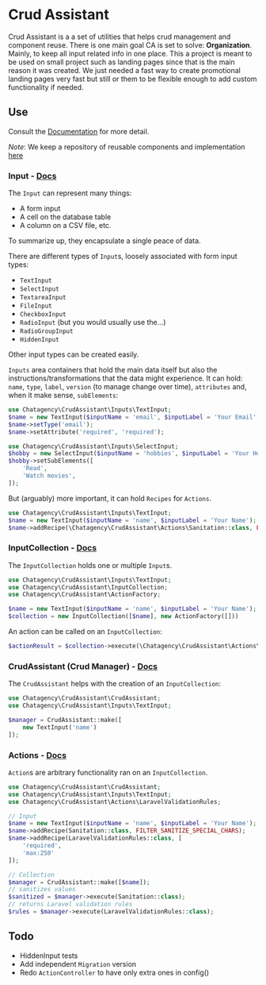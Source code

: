 # Crud Assistant

Crud Assistant is a a set of utilities that helps crud management and component reuse. There is one main goal CA is set to solve: **Organization**. Mainly, to keep all input related info in one place. This a project is meant to be used on small project such as landing pages since that is the main reason it was created. We just needed a fast way to create promotional landing pages very fast but still or them to be flexible enough to add custom functionality if needed.


## Use

Consult the [Documentation](https://link-to-documentation) for more detail.

*Note*: We keep a repository of reusable components and implementation [here](http://link-to-extras)


### Input - [Docs](https://link-to-documentation)

The `Input` can represent many things:

- A form input
- A cell on the database table
- A column on a CSV file, etc.

To summarize up, they encapsulate a single peace of data.

There are different types of `Input`s, loosely associated with form input types:

- `TextInput`
- `SelectInput`
- `TextareaInput`
- `FileInput`
- `CheckboxInput`
- `RadioInput` (but you would usually use the...)
- `RadioGroupInput`
- `HiddenInput`

Other input types can be created easily.

`Inputs` area containers that hold the main data itself but also the instructions/transformations that the data might experience. It can hold: `name`, `type`, `label`, `version` (to manage change over time), `attributes` and, when it make sense,  `subElements`:

```php
use Chatagency\CrudAssistant\Inputs\TextInput;
$name = new TextInput($inputName = 'email', $inputLabel = 'Your Email', $inputVersion = 1);
$name->setType('email');
$name->setAttribute('required', 'required');

use Chatagency\CrudAssistant\Inputs\SelectInput;
$hobby = new SelectInput($inputName = 'hobbies', $inputLabel = 'Your Hobbies', $inputVersion = 1);
$hobby->setSubElements([
    'Read',
    'Watch movies',
]);
```
But (arguably) more important, it can hold `Recipes` for `Actions`.

```php
use Chatagency\CrudAssistant\Inputs\TextInput;
$name = new TextInput($inputName = 'name', $inputLabel = 'Your Name');
$name->addRecipe(\Chatagency\CrudAssistant\Actions\Sanitation::class, FILTER_SANITIZE_SPECIAL_CHARS);
```

### InputCollection - [Docs](https://link-to-documentation)

The `InputCollection` holds one or multiple `Input`s.

```php
use Chatagency\CrudAssistant\Inputs\TextInput;
use Chatagency\CrudAssistant\InputCollection;
use Chatagency\CrudAssistant\ActionFactory;

$name = new TextInput($inputName = 'name', $inputLabel = 'Your Name');
$collection = new InputCollection([$name], new ActionFactory([]))
```
An action can be called on an `InputCollection`:

```php
$actionResult = $collection->execute(\Chatagency\CrudAssistant\Actions\Sanitation::class);
```

### CrudAssistant (Crud Manager) - [Docs](https://link-to-documentation)

The `CrudAssistant` helps with the creation of an `InputCollection`:

```php
use Chatagency\CrudAssistant\CrudAssistant;
use Chatagency\CrudAssistant\Inputs\TextInput;

$manager = CrudAssistant::make([
    new TextInput('name')
]);
```

### Actions - [Docs](https://link-to-documentation)

`Action`s are arbitrary functionality ran on an `InputCollection`.

```php
use Chatagency\CrudAssistant\CrudAssistant;
use Chatagency\CrudAssistant\Inputs\TextInput;
use Chatagency\CrudAssistant\Actions\LaravelValidationRules;

// Input
$name = new TextInput($inputName = 'name', $inputLabel = 'Your Name');
$name->addRecipe(Sanitation::class, FILTER_SANITIZE_SPECIAL_CHARS);
$name->addRecipe(LaravelValidationRules::class, [
    'required',
    'max:250'
]);

// Collection
$manager = CrudAssistant::make([$name]);
// sanitizes values
$sanitized = $manager->execute(Sanitation::class);
// returns Laravel validation rules
$rules = $manager->execute(LaravelValidationRules::class);
```

## Todo

- HiddenInput tests
- Add independent `Migration` version
- Redo `ActionController` to have only extra ones in config()

